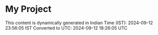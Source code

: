 # My Project

This content is dynamically generated in Indian Time (IST): 2024-09-12 23:56:05 IST
Converted to UTC: 2024-09-12 18:26:05 UTC
